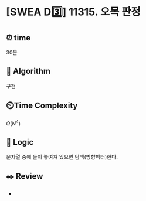 # [SWEA D3️⃣] 11315. 오목 판정
 
## ⏰  **time**

30분

## :pushpin: **Algorithm**

구현

## ⏲️**Time Complexity**

$O(N^4)$

## :round_pushpin: **Logic**

문자열 중에 돌이 놓여져 있으면 탐색(방향벡터)한다.

## :black_nib: **Review**
- 
